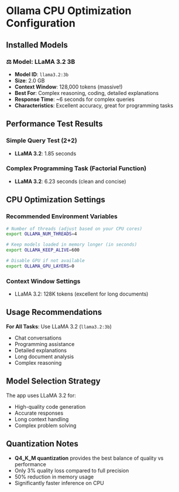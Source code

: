 # Ollama CPU Optimization Configuration

## Installed Models

### ⚖️ Model: LLaMA 3.2 3B  
- **Model ID**: `llama3.2:3b`
- **Size**: 2.0 GB
- **Context Window**: 128,000 tokens (massive!)
- **Best For**: Complex reasoning, coding, detailed explanations
- **Response Time**: ~6 seconds for complex queries
- **Characteristics**: Excellent accuracy, great for programming tasks

## Performance Test Results

### Simple Query Test (2+2)
- **LLaMA 3.2**: 1.85 seconds

### Complex Programming Task (Factorial Function)
- **LLaMA 3.2**: 6.23 seconds (clean and concise)

## CPU Optimization Settings

### Recommended Environment Variables
```bash
# Number of threads (adjust based on your CPU cores)
export OLLAMA_NUM_THREADS=4

# Keep models loaded in memory longer (in seconds)
export OLLAMA_KEEP_ALIVE=600

# Disable GPU if not available
export OLLAMA_GPU_LAYERS=0
```

### Context Window Settings
- LLaMA 3.2: 128K tokens (excellent for long documents)

## Usage Recommendations

**For All Tasks**: Use LLaMA 3.2 (`llama3.2:3b`)
- Chat conversations
- Programming assistance
- Detailed explanations
- Long document analysis
- Complex reasoning

## Model Selection Strategy

The app uses LLaMA 3.2 for:
- High-quality code generation
- Accurate responses
- Long context handling
- Complex problem solving

## Quantization Notes

- **Q4_K_M quantization** provides the best balance of quality vs performance
- Only 3% quality loss compared to full precision
- 50% reduction in memory usage
- Significantly faster inference on CPU